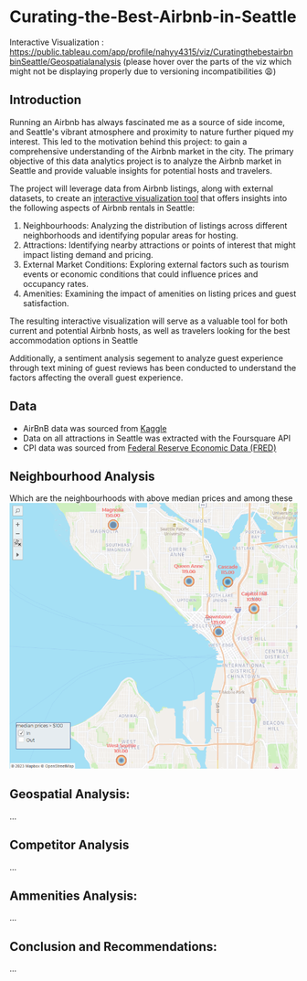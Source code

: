 # Curating-the-Best-Airbnb-in-Seattle
Interactive Visualization : https://public.tableau.com/app/profile/nahyy4315/viz/CuratingthebestairbnbinSeattle/Geospatialanalysis 
(please hover over the parts of the viz which might not be displaying properly due to versioning incompatibilities 😩)


## Introduction
Running an Airbnb has always fascinated me as a source of side income, and Seattle's vibrant atmosphere and proximity to nature further piqued my interest. This led to the motivation behind this project: to gain a comprehensive understanding of the Airbnb market in the city. The primary objective of this data analytics project is to analyze the Airbnb market in Seattle and provide valuable insights for potential hosts and travelers.

The project will leverage data from Airbnb listings, along with external datasets, to create an [interactive visualization tool](https://public.tableau.com/app/profile/nahyy4315/viz/CuratingthebestairbnbinSeattle/Geospatialanalysis) that offers insights into the following aspects of Airbnb rentals in Seattle:

1. Neighbourhoods: Analyzing the distribution of listings across different neighborhoods and identifying popular areas for hosting.
2. Attractions: Identifying nearby attractions or points of interest that might impact listing demand and pricing.
3. External Market Conditions: Exploring external factors such as tourism events or economic conditions that could influence prices and occupancy rates.
4. Amenities: Examining the impact of amenities on listing prices and guest satisfaction.

The resulting interactive visualization will serve as a valuable tool for both current and potential Airbnb hosts, as well as travelers looking for the best accommodation options in Seattle

Additionally, a sentiment analysis segement to analyze guest experience through text mining of guest reviews has been conducted to understand the factors affecting the overall guest experience.

## Data
- AirBnB data was sourced from [Kaggle](https://www.kaggle.com/datasets/airbnb/seattle)
- Data on all attractions in Seattle was extracted with the Foursquare API
- CPI data was sourced from [Federal Reserve Economic Data (FRED)](https://fred.stlouisfed.org/)

## Neighbourhood Analysis


Which are the neighbourhoods with above median prices and among these
![Alt text](image.png)


## Geospatial Analysis:
...

## Competitor Analysis
...

## Ammenities Analysis:
...

## Conclusion and Recommendations:
...

